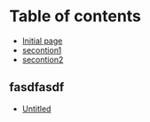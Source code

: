 # Table of contents

* [Initial page](README.md)
* [secontion1](secontion1.md)
* [secontion2](secontion2.md)

## fasdfasdf

* [Untitled](fasdfasdf/untitled.md)


